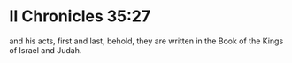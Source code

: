 # II Chronicles 35:27

and his acts, first and last, behold, they are written in the Book of the Kings of Israel and Judah.
